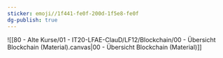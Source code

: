```yaml
---
sticker: emoji//1f441-fe0f-200d-1f5e8-fe0f
dg-publish: true
---
```

![[80 - Alte Kurse/01 - IT20-LFAE-ClauD/LF12/Blockchain/00 - Übersicht Blockchain (Material).canvas|00 - Übersicht Blockchain (Material)]]